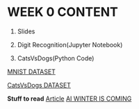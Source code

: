 # **WEEK 0 CONTENT**



1. Slides

1. Digit Recognition(Jupyter Notebook)

1. CatsVsDogs(Python Code)


[MNIST DATASET](https://en.wikipedia.org/wiki/MNIST_database)

[CatsVsDogs DATASET](https://www.kaggle.com/c/dogs-vs-cats)


__Stuff to read__
[Article](https://medium.com/machine-learning-for-humans/why-machine-learning-matters-6164faf1df12)
[AI WINTER IS COMING](https://www.popsci.com/ai-winter-artificial-intelligence#page-3)
 
